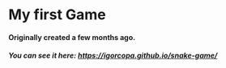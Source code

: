# My first Game  
#### Originally created a few months ago.  
##### You can see it here: https://igorcopa.github.io/snake-game/
